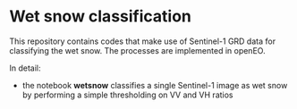 # Wet snow classification 

This repository contains codes that make use of Sentinel-1 GRD data for classifying the wet snow. 
The processes are implemented in openEO.

In detail: 
* the notebook __wetsnow__ classifies a single Sentinel-1 image as wet snow by performing a simple thresholding on VV and VH ratios

